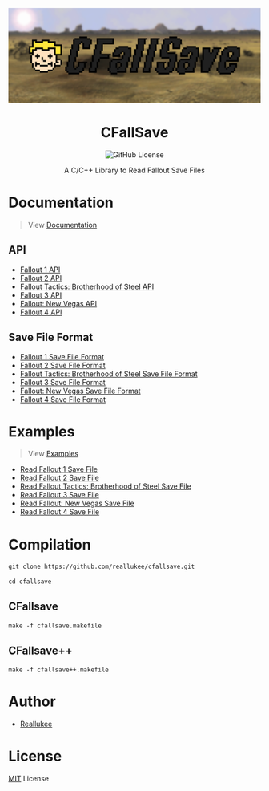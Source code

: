 <div align="center">

![Logo](./assets/banner-logo+cfallsave.png)

# CFallSave

![GitHub License](https://img.shields.io/github/license/reallukee/cfallsave?style=flat&label=License)

A C/C++ Library to Read Fallout Save Files

</div>



# Documentation

> View [Documentation](./DOCS.md)

## API

* [Fallout 1 API](./docs/fo1.md)
* [Fallout 2 API](./docs/fo2.md)
* [Fallout Tactics: Brotherhood of Steel API](./docs/fotbos.md)
* [Fallout 3 API](./docs/fo3.md)
* [Fallout: New Vegas API](./docs/fonv.md)
* [Fallout 4 API](./docs/fo4.md)

## Save File Format

* [Fallout 1 Save File Format](./docs/fo1-save-format.md)
* [Fallout 2 Save File Format](./docs/fo2-save-format.md)
* [Fallout Tactics: Brotherhood of Steel Save File Format](./docs/fotbos-save-format.md)
* [Fallout 3 Save File Format](./docs/fo3-save-format.md)
* [Fallout: New Vegas Save File Format](./docs/fonv-save-format.md)
* [Fallout 4 Save File Format](./docs/fo4-save-format.md)



# Examples

> View [Examples](./EXAMPLES.md)

* [Read Fallout 1 Save File](./EXAMPLES.md#read-fallout-1-save-file)
* [Read Fallout 2 Save File](./EXAMPLES.md#read-fallout-2-save-file)
* [Read Fallout Tactics: Brotherhood of Steel Save File](./EXAMPLES.md#read-fallout-tactics-brotherhood-of-steel-save-file)
* [Read Fallout 3 Save File](./EXAMPLES.md#read-fallout-3-save-file)
* [Read Fallout: New Vegas Save File](./EXAMPLES.md#read-fallout-new-vegas-save-file)
* [Read Fallout 4 Save File](./EXAMPLES.md#read-fallout-4-save-file)



# Compilation

```
git clone https://github.com/reallukee/cfallsave.git
```

```
cd cfallsave
```

## CFallsave

```
make -f cfallsave.makefile
```

## CFallsave++

```
make -f cfallsave++.makefile
```

# Author

* [Reallukee](https://github.com/reallukee)



# License

[MIT](./LICENSE) License

